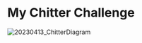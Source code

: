 My Chitter Challenge
=================

![20230413_ChitterDiagram](https://user-images.githubusercontent.com/32678879/231882751-6a3a00d1-90f1-433f-8115-13f0c6fd711c.png)

